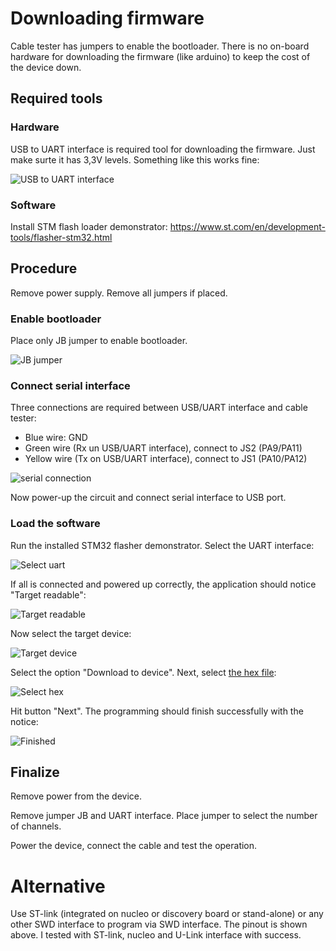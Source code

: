 # Downloading firmware
Cable tester has jumpers to enable the bootloader. There is no on-board hardware for downloading the firmware (like arduino) to keep the cost of the device down. 

## Required tools

### Hardware
USB to UART interface is required tool for downloading the firmware. Just make surte it has 3,3V levels. Something like this works fine:

![USB to UART interface](https://raw.githubusercontent.com/s54mtb/cabletester/main/img/usbuart.jpg)


### Software
Install STM flash loader demonstrator:  https://www.st.com/en/development-tools/flasher-stm32.html

## Procedure

Remove power supply. Remove all jumpers if placed. 

### Enable bootloader
Place only JB jumper to enable bootloader. 

![JB jumper](https://raw.githubusercontent.com/s54mtb/cabletester/main/img/JB.JPG)

### Connect serial interface
Three connections are required between USB/UART interface and cable tester: 

* Blue wire: GND
* Green wire (Rx un USB/UART interface), connect to JS2 (PA9/PA11)
* Yellow wire (Tx on USB/UART interface), connect to JS1 (PA10/PA12)

![serial connection](https://raw.githubusercontent.com/s54mtb/cabletester/main/img/bootloadinterface.jpg)

Now power-up the circuit and connect serial interface to USB port. 

### Load the software
Run the installed STM32 flasher demonstrator. Select the UART interface: 

![Select uart](https://raw.githubusercontent.com/s54mtb/cabletester/main/img/bootloader/55-selectuart.JPG)

If all is connected and powered up correctly, the application should notice "Target readable": 

![Target readable](https://raw.githubusercontent.com/s54mtb/cabletester/main/img/bootloader/66-targetisreadable.JPG)

Now select the target device: 

![Target device](https://raw.githubusercontent.com/s54mtb/cabletester/main/img/bootloader/77-sELECTDEVICE.JPG)

Select the option "Download to device". Next, select [the hex file](https://raw.githubusercontent.com/s54mtb/cabletester/main/SW/Objects/cabltestr10.hex): 

![Select hex](https://raw.githubusercontent.com/s54mtb/cabletester/main/img/bootloader/88-selectHEX.JPG)

Hit button "Next". The programming should finish successfully with the notice: 

![Finished](https://raw.githubusercontent.com/s54mtb/cabletester/main/img/bootloader/99%20-%20finished.JPG)


## Finalize

Remove power from the device. 

Remove jumper JB and UART interface. Place jumper to select the number of channels. 

Power the device, connect the cable and test the operation. 


# Alternative

Use ST-link (integrated on nucleo or discovery board or stand-alone) or any other SWD interface to program via SWD interface. The pinout is shown above. I tested with ST-link, nucleo and U-Link interface with success. 
